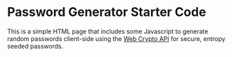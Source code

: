 # Password Generator Starter Code
This is a simple HTML page that includes some Javascript to generate random passwords client-side using the [Web Crypto API](https://developer.mozilla.org/en-US/docs/Web/API/Crypto) for secure, entropy seeded passwords.
